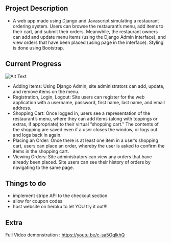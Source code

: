 Project Description
----------
- A web app made using Django and Javascript simulating a restaurant ordering system. Users can browse the restaurant’s menu, add items to their cart, and submit their orders. Meanwhile, the restaurant owners can add and update menu items (using the Django Admin interface), and view orders that have been placed (using page in the interface). Styling is done using Bootstrap.

Current Progress
----------------
![Alt Text](https://media.giphy.com/media/SxFc3MMdpCDxoEUlkj/giphy.gif)

- Adding Items: Using Django Admin, site administrators can add, update, and remove items on the menu.
- Registration, Login, Logout: Site users can register for the web application with a username, password, first name, last name, and email address.
- Shopping Cart: Once logged in, users see a representation of the restaurant’s menu, where they can add items (along with toppings or extras, if appropriate) to their virtual “shopping cart.” The contents of the shopping are saved even if a user closes the window, or logs out and logs back in again.
- Placing an Order: Once there is at least one item in a user’s shopping cart, users can place an order, whereby the user is asked to confirm the items in the shopping cart.
- Viewing Orders: Site administrators can view any orders that have already been placed. Site users can see their history of orders by navigating to the same page.

Things to do
------------
- implement stripe API to the checkout section
- allow for coupon codes
- host website on heroku to let YOU try it out!!!

Extra
-----
Full Video demonstration : https://youtu.be/c-sa5OqlkhQ
